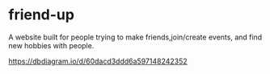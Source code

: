 # friend-up
 A website built for people trying to make friends,join/create events, and find new hobbies with people.
 
https://dbdiagram.io/d/60dacd3ddd6a597148242352
